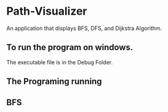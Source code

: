 # Path-Visualizer
An application that displays BFS, DFS, and Dijkstra Algorithm. 

## To run the program on windows.
The executable file is in the Debug Folder.

## The Programing running

## BFS 
